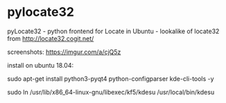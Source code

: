 # pylocate32
pyLocate32 - python frontend for Locate in Ubuntu - lookalike of locate32 from http://locate32.cogit.net/

screenshots: https://imgur.com/a/cjQ5z


install on ubuntu 18.04:

sudo apt-get install python3-pyqt4 python-configparser kde-cli-tools -y

sudo ln /usr/lib/x86_64-linux-gnu/libexec/kf5/kdesu /usr/local/bin/kdesu
